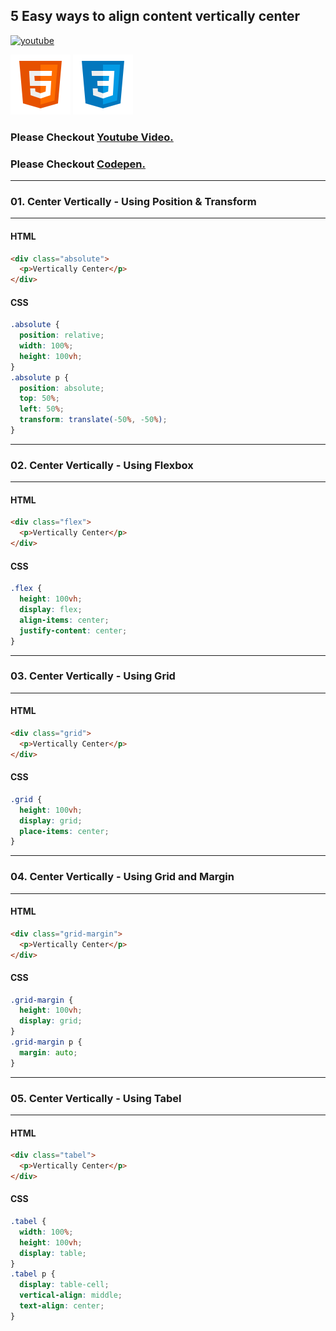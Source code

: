 ## 5 Easy ways to align content vertically center

[![youtube](https://img.shields.io/badge/WebsCode%20Media-Youtube-red?style=for-the-badge&logo=appveyor "Youtube")](https://www.youtube.com/channel/UCzk-Ck1hnzEl44Y7PASfA7Q)

![HTML](./html5.svg "HTML 5") ![CSS](./css3.svg "CSS")

### Please Checkout [Youtube Video.](https://www.youtube.com/watch?v=ICuRrjAG0ZM "youtube video")

### Please Checkout [Codepen.](https://codepen.io/WebsCodeMedia/pen/VwLgYZz "Codepen")

---

### 01. Center Vertically - Using Position & Transform

---

#### HTML

```html
<div class="absolute">
  <p>Vertically Center</p>
</div>
```

#### CSS

```css
.absolute {
  position: relative;
  width: 100%;
  height: 100vh;
}
.absolute p {
  position: absolute;
  top: 50%;
  left: 50%;
  transform: translate(-50%, -50%);
}
```

---

### 02. Center Vertically - Using Flexbox

---

#### HTML

```html
<div class="flex">
  <p>Vertically Center</p>
</div>
```

#### CSS

```css
.flex {
  height: 100vh;
  display: flex;
  align-items: center;
  justify-content: center;
}
```

---

### 03. Center Vertically - Using Grid

---

#### HTML

```html
<div class="grid">
  <p>Vertically Center</p>
</div>
```

#### CSS

```css
.grid {
  height: 100vh;
  display: grid;
  place-items: center;
}
```

---

### 04. Center Vertically - Using Grid and Margin

---

#### HTML

```html
<div class="grid-margin">
  <p>Vertically Center</p>
</div>
```

#### CSS

```css
.grid-margin {
  height: 100vh;
  display: grid;
}
.grid-margin p {
  margin: auto;
}
```

---

### 05. Center Vertically - Using Tabel

---

#### HTML

```html
<div class="tabel">
  <p>Vertically Center</p>
</div>
```

#### CSS

```css
.tabel {
  width: 100%;
  height: 100vh;
  display: table;
}
.tabel p {
  display: table-cell;
  vertical-align: middle;
  text-align: center;
}
```

